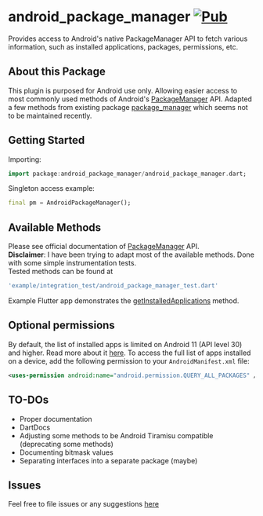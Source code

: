 # android_package_manager [![Pub](https://img.shields.io/pub/v/android_package_manager.svg)](https://pub.dartlang.org/packages/android_package_manager)

Provides access to Android's native PackageManager API to fetch various information, such as installed applications, packages, permissions, etc.

## About this Package
This plugin is purposed for Android use only. Allowing easier access to most commonly used methods of Android's [PackageManager](https://developer.android.com/reference/android/content/pm/PackageManager) API. Adapted a few methods from existing package [package_manager](https://pub.dev/packages/package_manager) which seems not to be maintained recently.

## Getting Started

Importing:
```dart
import package:android_package_manager/android_package_manager.dart;
```
Singleton access example:
```dart
final pm = AndroidPackageManager();
```

## Available Methods
Please see official documentation of [PackageManager](https://developer.android.com/reference/android/content/pm/PackageManager) API.  
**Disclaimer**: I have been trying to adapt most of the available methods. Done with some simple instrumentation tests.  
Tested methods can be found at
```dart
'example/integration_test/android_package_manager_test.dart'
```
Example Flutter app demonstrates the [getInstalledApplications](https://developer.android.com/reference/android/content/pm/PackageManager#getInstalledApplications(int)) method.

## Optional permissions
By default, the list of installed apps is limited on Android 11 (API level 30) and higher. Read more about it [here](https://developer.android.com/training/package-visibility). To access the full list of apps installed on a device, add the following permission to your `AndroidManifest.xml` file:
```xml
<uses-permission android:name="android.permission.QUERY_ALL_PACKAGES" />
```

## TO-DOs
- Proper documentation
- DartDocs
- Adjusting some methods to be Android Tiramisu compatible (deprecating some methods)
- Documenting bitmask values
- Separating interfaces into a separate package (maybe)

## Issues
Feel free to file issues or any suggestions [here](https://github.com/nsNeruno/android_package_manager/issues)